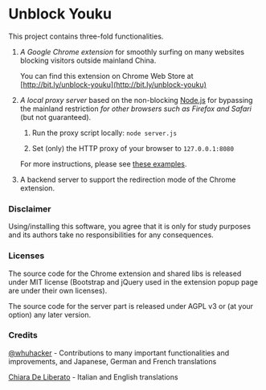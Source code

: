 # Unblock Youku

This project contains three-fold functionalities.

1. _A Google Chrome extension_ for smoothly surfing on many websites blocking visitors outside mainland China.
   
   You can find this extension on Chrome Web Store at [http://bit.ly/unblock-youku](http://bit.ly/unblock-youku)

2. _A local proxy server_ based on the non-blocking [Node.js](http://nodejs.org) for bypassing the mainland restriction _for other browsers such as Firefox and Safari_ (but not guaranteed).

   1. Run the proxy script locally: ```node server.js```
    
   2. Set (only) the HTTP proxy of your browser to ```127.0.0.1:8080```
    
   For more instructions, please see [these examples](http://bit.ly/unblock-youku-proxy).

3. A backend server to support the redirection mode of the Chrome extension.

### Disclaimer

Using/installing this software, you agree that it is only for study purposes and its authors take no responsibilities for any consequences.

### Licenses

The source code for the Chrome extension and shared libs is released under MIT license (Bootstrap and jQuery used in the extension popup page are under their own licenses).

The source code for the server part is released under AGPL v3 or (at your option) any later version.

### Credits

[@whuhacker](https://github.com/whuhacker) - Contributions to many important functionalities and improvements, and Japanese, German and French translations

[Chiara De Liberato](http://www.chiaradeliberato.it/) - Italian and English translations
